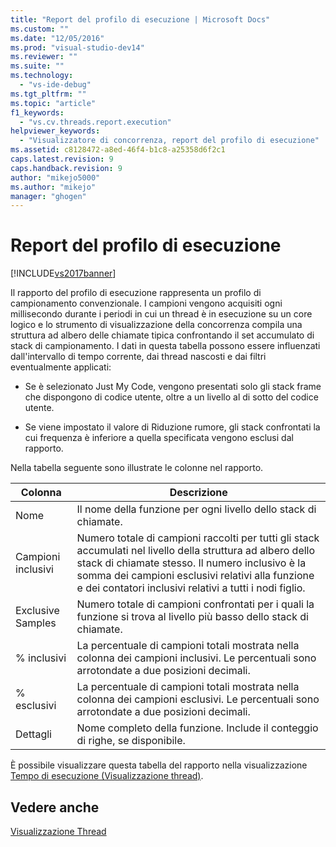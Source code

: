 ```yaml
---
title: "Report del profilo di esecuzione | Microsoft Docs"
ms.custom: ""
ms.date: "12/05/2016"
ms.prod: "visual-studio-dev14"
ms.reviewer: ""
ms.suite: ""
ms.technology: 
  - "vs-ide-debug"
ms.tgt_pltfrm: ""
ms.topic: "article"
f1_keywords: 
  - "vs.cv.threads.report.execution"
helpviewer_keywords: 
  - "Visualizzatore di concorrenza, report del profilo di esecuzione"
ms.assetid: c8128472-a8ed-46f4-b1c8-a25358d6f2c1
caps.latest.revision: 9
caps.handback.revision: 9
author: "mikejo5000"
ms.author: "mikejo"
manager: "ghogen"
---
```

# Report del profilo di esecuzione
[!INCLUDE[vs2017banner](../code-quality/includes/vs2017banner.md)]

Il rapporto del profilo di esecuzione rappresenta un profilo di campionamento convenzionale.  I campioni vengono acquisiti ogni millisecondo durante i periodi in cui un thread è in esecuzione su un core logico e lo strumento di visualizzazione della concorrenza compila una struttura ad albero delle chiamate tipica confrontando il set accumulato di stack di campionamento.  I dati in questa tabella possono essere influenzati dall'intervallo di tempo corrente, dai thread nascosti e dai filtri eventualmente applicati:  
  
-   Se è selezionato Just My Code, vengono presentati solo gli stack frame che dispongono di codice utente, oltre a un livello al di sotto del codice utente.  
  
-   Se viene impostato il valore di Riduzione rumore, gli stack confrontati la cui frequenza è inferiore a quella specificata vengono esclusi dal rapporto.  
  
 Nella tabella seguente sono illustrate le colonne nel rapporto.  
  
|Colonna|Descrizione|  
|-------------|-----------------|  
|Nome|Il nome della funzione per ogni livello dello stack di chiamate.|  
|Campioni inclusivi|Numero totale di campioni raccolti per tutti gli stack accumulati nel livello della struttura ad albero dello stack di chiamate stesso.  Il numero inclusivo è la somma dei campioni esclusivi relativi alla funzione e dei contatori inclusivi relativi a tutti i nodi figlio.|  
|Exclusive Samples|Numero totale di campioni confrontati per i quali la funzione si trova al livello più basso dello stack di chiamate.|  
|% inclusivi|La percentuale di campioni totali mostrata nella colonna dei campioni inclusivi.  Le percentuali sono arrotondate a due posizioni decimali.|  
|% esclusivi|La percentuale di campioni totali mostrata nella colonna dei campioni esclusivi.  Le percentuali sono arrotondate a due posizioni decimali.|  
|Dettagli|Nome completo della funzione.  Include il conteggio di righe, se disponibile.|  
  
 È possibile visualizzare questa tabella del rapporto nella visualizzazione [Tempo di esecuzione \(Visualizzazione thread\)](../profiling/execution-time-threads-view.md).  
  
## Vedere anche  
 [Visualizzazione Thread](../profiling/threads-view-parallel-performance.md)